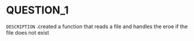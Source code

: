 # QUESTION_1

 ``DESCRIPTION``
 .created a function that reads a file and handles the eroe if the file does not exist